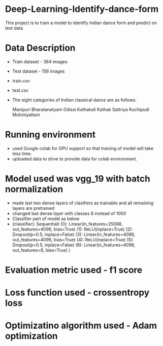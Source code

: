 # Deep-Learning-Identify-dance-form
This project is to train a model to identify Indian dance form and predict on test data

# Data Description
- Train dataset - 364 images
- Test dataset - 156 images
- train.csv
- test.csv
- The eight categories of Indian classical dance are as follows:

    Manipuri
    Bharatanatyam
    Odissi
    Kathakali
    Kathak
    Sattriya
    Kuchipudi
    Mohiniyattam

# Running environment
- used Google colab for GPU support so that training of model will take less time.
- uploaded data to drive to provide data for colab environment.

# Model used was vgg_19 with batch normalization
- made last two dense layers of clasifiers as trainable and all remaining layers are pretrained
- changed last dense layer with classes 8 instead of 1000 
- Classifier part of model as below
-   (classifier): Sequential(
      (0): Linear(in_features=25088, out_features=4096, bias=True)
      (1): ReLU(inplace=True)
      (2): Dropout(p=0.5, inplace=False)
      (3): Linear(in_features=4096, out_features=4096, bias=True)
      (4): ReLU(inplace=True)
      (5): Dropout(p=0.5, inplace=False)
      (6): Linear(in_features=4096, out_features=8, bias=True)
    )
 # Evaluation metric used - f1 score
 # Loss function used - crossentropy loss
 # Optimizatino algorithm used - Adam optimization
 
 
